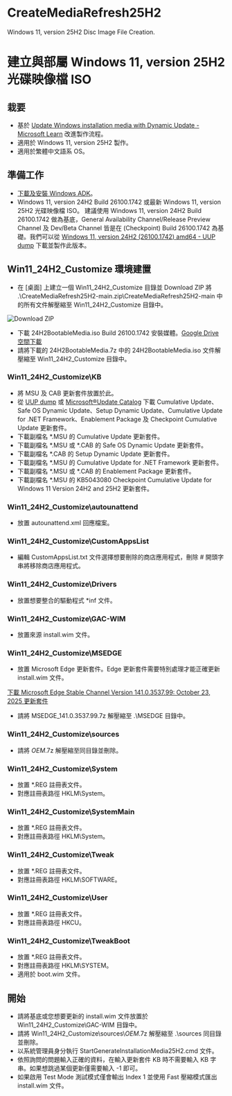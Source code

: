 # CreateMediaRefresh25H2
Windows 11, version 25H2 Disc Image File Creation.

# 建立與部屬 Windows 11, version 25H2 光碟映像檔 ISO
## 栽要
* 基於 [Update Windows installation media with Dynamic Update - Microsoft Learn](https://learn.microsoft.com/en-us/windows/deployment/update/media-dynamic-update) 改進製作流程。
* 適用於 Windows 11, version 25H2 製作。
* 適用於繁體中文語系 OS。

## 準備工作
* [下載及安裝 Windows ADK](https://learn.microsoft.com/zh-tw/windows-hardware/get-started/adk-install)。
* Windows 11, version 24H2 Build 26100.1742 或最新 Windows 11, version 25H2 光碟映像檔 ISO。
建議使用 Windows 11, version 24H2 Build 26100.1742 做為基底，General Availability Channel/Release Preview Channel 及 Dev/Beta Channel 皆是在 (Checkpoint) Build 26100.1742 為基礎。我們可以從 [Windows 11, version 24H2 (26100.1742) amd64 - UUP dump](https://uupdump.net/selectlang.php?id=e1d5e11a-7054-49cf-b9c9-ba54258d5cc6) 下載並製作此版本。

## Win11_24H2_Customize 環境建置
* 在 [桌面] 上建立一個 Win11_24H2_Customize 目錄並 Download ZIP 將 .\CreateMediaRefresh25H2-main.zip\CreateMediaRefresh25H2-main 中的所有文件解壓縮至 Win11_24H2_Customize 目錄中。

![Download ZIP](https://i.meee.com.tw/0x1R3nZ.png)
* 下載 24H2BootableMedia.iso Build 26100.1742 安裝媒體。[Google Drive 空間下載](https://drive.google.com/file/d/1J0VpkozUZ5TG_ynje5890LzF8GwDt9gW/view?usp=sharing)
* 請將下載的 24H2BootableMedia.7z 中的 24H2BootableMedia.iso 文件解壓縮至 Win11_24H2_Customize 目錄中。

### Win11_24H2_Customize\KB
* 將 MSU 及 CAB 更新套件放置於此。
* 從 [UUP dump](https://uupdump.net/) 或 [Microsoft®Update Catalog](https://www.catalog.update.microsoft.com/home.aspx) 下載 Cumulative Update、Safe OS Dynamic Update、Setup Dynamic Update、Cumulative Update for .NET Framework、Enablement Package 及 Checkpoint Cumulative Update 更新套件。
* 下載副檔名 *.MSU 的 Cumulative Update 更新套件。
* 下載副檔名 *.MSU 或 *.CAB 的 Safe OS Dynamic Update 更新套件。
* 下載副檔名 *.CAB 的 Setup Dynamic Update 更新套件。
* 下載副檔名 *.MSU 的 Cumulative Update for .NET Framework 更新套件。
* 下載副檔名 *.MSU 或 *.CAB 的 Enablement Package 更新套件。
* 下載副檔名 *.MSU 的 KB5043080 Checkpoint Cumulative Update for Windows 11 Version 24H2 and 25H2 更新套件。

### Win11_24H2_Customize\autounattend
* 放置 autounattend.xml 回應檔案。

### Win11_24H2_Customize\CustomAppsList
* 編輯 CustomAppsList.txt 文件選擇想要刪除的商店應用程式，刪除 # 開頭字串將移除商店應用程式。

### Win11_24H2_Customize\Drivers
* 放置想要整合的驅動程式 *inf 文件。

### Win11_24H2_Customize\GAC-WIM
* 放置來源 install.wim 文件。

### Win11_24H2_Customize\MSEDGE
* 放置 Microsoft Edge 更新套件。Edge 更新套件需要特別處理才能正確更新 install.wim 文件。

[下載 Microsoft Edge Stable Channel Version 141.0.3537.99: October 23, 2025 更新套件](https://drive.google.com/file/d/1F6_FFSURA2lGqPrzJrdzsZm79ovXaEgE/view?usp=sharing)
* 請將 MSEDGE_141.0.3537.99.7z 解壓縮至 .\MSEDGE 目錄中。

### Win11_24H2_Customize\sources
* 請將 $OEM$.7z 解壓縮至同目錄並刪除。

### Win11_24H2_Customize\System
* 放置 *.REG 註冊表文件。
* 對應註冊表路徑 HKLM\System。

### Win11_24H2_Customize\SystemMain
* 放置 *.REG 註冊表文件。
* 對應註冊表路徑 HKLM\System。

### Win11_24H2_Customize\Tweak
* 放置 *.REG 註冊表文件。
* 對應註冊表路徑 HKLM\SOFTWARE。

### Win11_24H2_Customize\User
* 放置 *.REG 註冊表文件。
* 對應註冊表路徑 HKCU。

### Win11_24H2_Customize\TweakBoot
* 放置 *.REG 註冊表文件。
* 對應註冊表路徑 HKLM\SYSTEM。
* 適用於 boot.wim 文件。

## 開始
* 請將基底或您想要更新的 install.wim 文件放置於 Win11_24H2_Customize\GAC-WIM 目錄中。
* 請將 Win11_24H2_Customize\sources\\$OEM$.7z 解壓縮至 .\sources 同目錄並刪除。
* 以系統管理員身分執行 StartGenerateInstallationMedia25H2.cmd 文件。
* 依照詢問的問題輸入正確的資料，在輸入更新套件 KB 時不需要輸入 KB 字串。如果想跳過某個更新僅需要輸入 -1 即可。
* 如果啟用 Test Mode 測試模式僅會輸出 Index 1 並使用 Fast 壓縮模式匯出 install.wim 文件。
